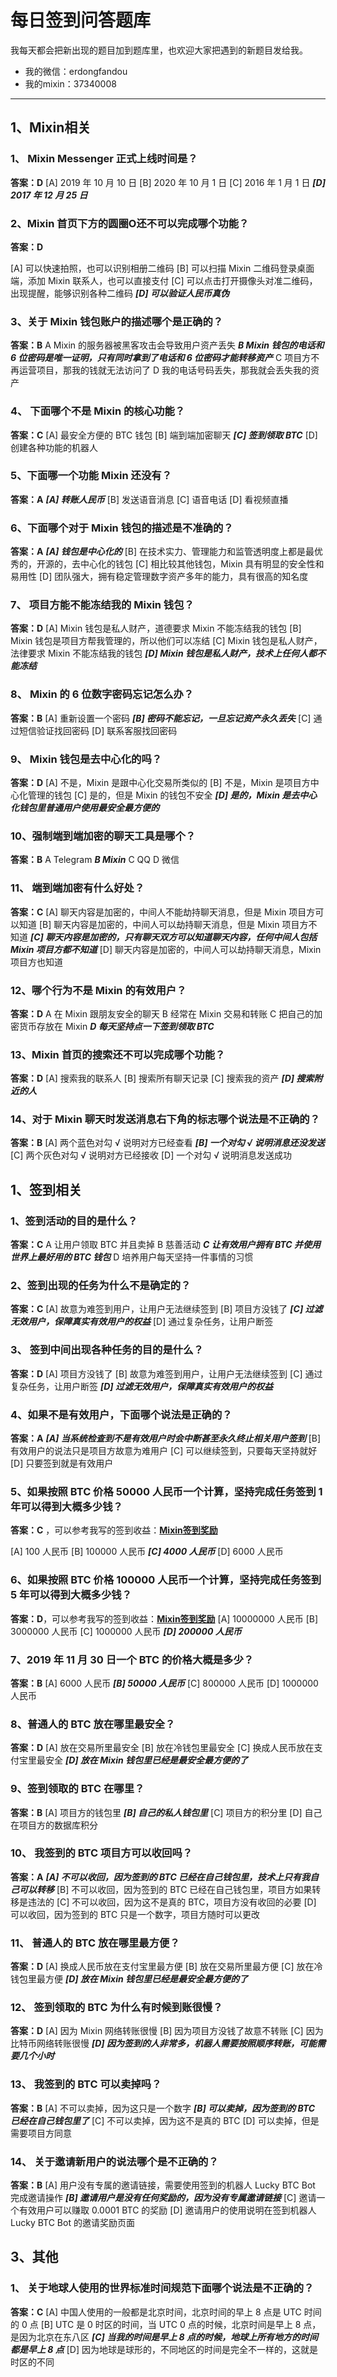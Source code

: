# 每日签到问答题库

我每天都会把新出现的题目加到题库里，也欢迎大家把遇到的新题目发给我。

* 我的微信：erdongfandou
* 我的mixin：37340008
***

## 1、Mixin相关

### 1、 Mixin Messenger 正式上线时间是？

**答案：D**
[A] 2019 年 10 月 10 日
[B] 2020 年 10 月 1 日
[C] 2016 年 1 月 1 日
***[D] 2017 年 12 月 25 日***

### 2、Mixin 首页下方的圆圈O还不可以完成哪个功能？

**答案：D**

[A] 可以快速拍照，也可以识别相册二维码
[B] 可以扫描 Mixin 二维码登录桌面端，添加 Mixin 联系人，也可以直接支付
[C] 可以点击打开摄像头对准二维码，出现提醒，能够识别各种二维码
***[D] 可以验证人民币真伪***

### 3、关于 Mixin 钱包账户的描述哪个是正确的？

**答案：B**
A Mixin 的服务器被黑客攻击会导致用户资产丢失
***B Mixin 钱包的电话和 6 位密码是唯一证明，只有同时拿到了电话和 6 位密码才能转移资产***
C 项目方不再运营项目，那我的钱就无法访问了
D 我的电话号码丢失，那我就会丢失我的资产

### 4、 下面哪个不是 Mixin 的核心功能？
**答案：C**
[A] 最安全方便的 BTC 钱包
[B] 端到端加密聊天
***[C] 签到领取 BTC***
[D] 创建各种功能的机器人

### 5、下面哪一个功能 Mixin 还没有？
**答案：A**
***[A] 转账人民币***
[B] 发送语音消息
[C] 语音电话
[D] 看视频直播

### 6、下面哪个对于 Mixin 钱包的描述是不准确的？
**答案：A**
***[A] 钱包是中心化的***
[B] 在技术实力、管理能力和监管透明度上都是最优秀的，开源的，去中心化的钱包
[C] 相比较其他钱包，Mixin 具有明显的安全性和易用性
[D] 团队强大，拥有稳定管理数字资产多年的能力，具有很高的知名度

### 7、 项目方能不能冻结我的 Mixin 钱包？
**答案：D**
[A] Mixin 钱包是私人财产，道德要求 Mixin 不能冻结我的钱包
[B] Mixin 钱包是项目方帮我管理的，所以他们可以冻结
[C] Mixin 钱包是私人财产，法律要求 Mixin 不能冻结我的钱包
***[D] Mixin 钱包是私人财产，技术上任何人都不能冻结***

### 8、 Mixin 的 6 位数字密码忘记怎么办？
**答案：B**
[A] 重新设置一个密码
***[B] 密码不能忘记，一旦忘记资产永久丢失***
[C] 通过短信验证找回密码
[D] 联系客服找回密码

### 9、 Mixin 钱包是去中心化的吗？

**答案：D**
[A] 不是，Mixin 是跟中心化交易所类似的
[B] 不是，Mixin 是项目方中心化管理的钱包
[C] 是的，但是 Mixin 的钱包不安全
***[D] 是的，Mixin 是去中心化钱包里普通用户使用最安全最方便的***

### 10、强制端到端加密的聊天工具是哪个？

**答案：B**
A Telegram
***B Mixin***
C QQ
D 微信

### 11、 端到端加密有什么好处？
**答案：C**
[A] 聊天内容是加密的，中间人不能劫持聊天消息，但是 Mixin 项目方可以知道
[B] 聊天内容是加密的，中间人可以劫持聊天消息，但是 Mixin 项目方不知道
***[C] 聊天内容是加密的，只有聊天双方可以知道聊天内容，任何中间人包括 Mixin 项目方都不知道***
[D] 聊天内容是加密的，中间人可以劫持聊天消息，Mixin 项目方也知道

### 12、哪个行为不是 Mixin 的有效用户？

**答案：D**
A 在 Mixin 跟朋友安全的聊天
B 经常在 Mixin 交易和转账
C 把自己的加密货币存放在 Mixin
***D 每天坚持点一下签到领取 BTC***

### 13、Mixin 首页的搜索还不可以完成哪个功能？ 
**答案：D**
[A] 搜索我的联系人
[B] 搜索所有聊天记录
[C] 搜索我的资产
***[D] 搜索附近的人***

### 14、对于 Mixin 聊天时发送消息右下角的标志哪个说法是不正确的？
**答案：B**
[A] 两个蓝色对勾 √ 说明对方已经查看
***[B] 一个对勾 √ 说明消息还没发送***
[C] 两个灰色对勾 √ 说明对方已经接收
[D] 一个对勾 √ 说明消息发送成功


## 1、签到相关

### 1、签到活动的目的是什么？
**答案：C**
A 让用户领取 BTC 并且卖掉
B 慈善活动
***C 让有效用户拥有 BTC 并使用世界上最好用的 BTC 钱包***
D 培养用户每天坚持一件事情的习惯

### 2、签到出现的任务为什么不是确定的？
**答案：C**
[A] 故意为难签到用户，让用户无法继续签到
[B] 项目方没钱了
***[C] 过滤无效用户，保障真实有效用户的权益***
[D] 通过复杂任务，让用户断签

### 3、 签到中间出现各种任务的目的是什么？
**答案：D**
[A] 项目方没钱了
[B] 故意为难签到用户，让用户无法继续签到
[C] 通过复杂任务，让用户断签
***[D] 过滤无效用户，保障真实有效用户的权益***

### 4、如果不是有效用户，下面哪个说法是正确的？
**答案：A**
***[A] 当系统检查到不是有效用户时会中断甚至永久终止相关用户签到***
[B] 有效用户的说法只是项目方故意为难用户
[C] 可以继续签到，只要每天坚持就好
[D] 只要签到就是有效用户

### 5、如果按照 BTC 价格 50000 人民币一个计算，坚持完成任务签到 1 年可以得到大概多少钱？ 
**答案：C** ，可以参考我写的签到收益：**[Mixin签到奖励](do_you_want_to_miss_5_million_or_not.md)**

[A] 100 人民币
[B] 100000 人民币
***[C] 4000 人民币***
[D] 6000 人民币

### 6、如果按照 BTC 价格 100000 人民币一个计算，坚持完成任务签到 5 年可以得到大概多少钱？
**答案：D**，可以参考我写的签到收益：**[Mixin签到奖励](do_you_want_to_miss_5_million_or_not.md)**
[A] 10000000 人民币
[B] 3000000 人民币
[C] 1000000 人民币
***[D] 200000 人民币***

### 7、2019 年 11 月 30 日一个 BTC 的价格大概是多少？
**答案：B**
[A] 6000 人民币
***[B] 50000 人民币***
[C] 800000 人民币
[D] 1000000 人民币

### 8、普通人的 BTC 放在哪里最安全？
**答案：D**
[A] 放在交易所里最安全
[B] 放在冷钱包里最安全
[C] 换成人民币放在支付宝里最安全
***[D] 放在 Mixin 钱包里已经是最安全最方便的了***

### 9、签到领取的 BTC 在哪里？
**答案：B**
[A] 项目方的钱包里
***[B] 自己的私人钱包里***
[C] 项目方的积分里
[D] 自己在项目方的数据库积分

### 10、 我签到的 BTC 项目方可以收回吗？
**答案：A**
***[A] 不可以收回，因为签到的 BTC 已经在自己钱包里，技术上只有我自己可以转移***
[B] 不可以收回，因为签到的 BTC 已经在自己钱包里，项目方如果转移是违法的
[C] 不可以收回，因为这不是真的 BTC，项目方没有收回的必要
[D] 可以收回，因为签到的 BTC 只是一个数字，项目方随时可以更改

### 11、 普通人的 BTC 放在哪里最方便？
**答案：D**
[A] 换成人民币放在支付宝里最方便
[B] 放在交易所里最方便
[C] 放在冷钱包里最方便
***[D] 放在 Mixin 钱包里已经是最安全最方便的了***

### 12、 签到领取的 BTC 为什么有时候到账很慢？
**答案：D**
[A] 因为 Mixin 网络转账很慢
[B] 因为项目方没钱了故意不转账
[C] 因为比特币网络转账很慢
***[D] 因为签到的人非常多，机器人需要按照顺序转账，可能需要几个小时***

### 13、 我签到的 BTC 可以卖掉吗？
**答案：B**
[A] 不可以卖掉，因为这只是一个数字
***[B] 可以卖掉，因为签到的 BTC 已经在自己钱包里了***
[C] 不可以卖掉，因为这不是真的 BTC
[D] 可以卖掉，但是需要项目方同意

### 14、 关于邀请新用户的说法哪个是不正确的？
**答案：B**
[A] 用户没有专属的邀请链接，需要使用签到的机器人 Lucky BTC Bot 完成邀请操作
***[B] 邀请用户是没有任何奖励的，因为没有专属邀请链接***
[C] 邀请一个有效用户可以赚取 0.0001 BTC 的奖励
[D] 邀请用户的使用说明在签到机器人 Lucky BTC Bot 的邀请奖励页面

## 3、其他
### 1、 关于地球人使用的世界标准时间规范下面哪个说法是不正确的？
**答案：C**
[A] 中国人使用的一般都是北京时间，北京时间的早上 8 点是 UTC 时间的 0 点
[B] UTC 是 0 时区的时间，当 UTC 0 点的时候，北京时间是早上 8 点，是因为北京在东八区
***[C] 当我的时间是早上 8 点的时候，地球上所有地方的时间都是早上 8 点***
[D] 因为地球是球形的，不同地区的时间是完全不一样的，这就是时区的不同